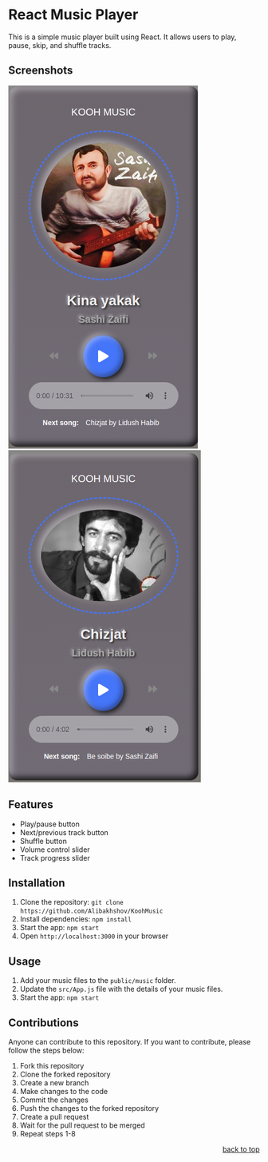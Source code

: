 # React Music Player

This is a simple music player built using React. It allows users to play, pause, skip, and shuffle tracks. 

## Screenshots

<img src="public/images/demo1.png" alt="demo1">
<img src="public/images/demo2.png" alt="demo2">

## Features

- Play/pause button
- Next/previous track button
- Shuffle button
- Volume control slider
- Track progress slider

## Installation

1. Clone the repository: `git clone https://github.com/Alibakhshov/KoohMusic`
2. Install dependencies: `npm install`
3. Start the app: `npm start`
4. Open `http://localhost:3000` in your browser

## Usage

1. Add your music files to the `public/music` folder.
2. Update the `src/App.js` file with the details of your music files.
3. Start the app: `npm start`

## Contributions

Anyone can contribute to this repository. If you want to contribute, please follow the steps below:

1. Fork this repository
2. Clone the forked repository
3. Create a new branch
4. Make changes to the code
5. Commit the changes
6. Push the changes to the forked repository
7. Create a pull request
8. Wait for the pull request to be merged
9. Repeat steps 1-8

<p align="right"><a href="#top">back to top</a></p>
